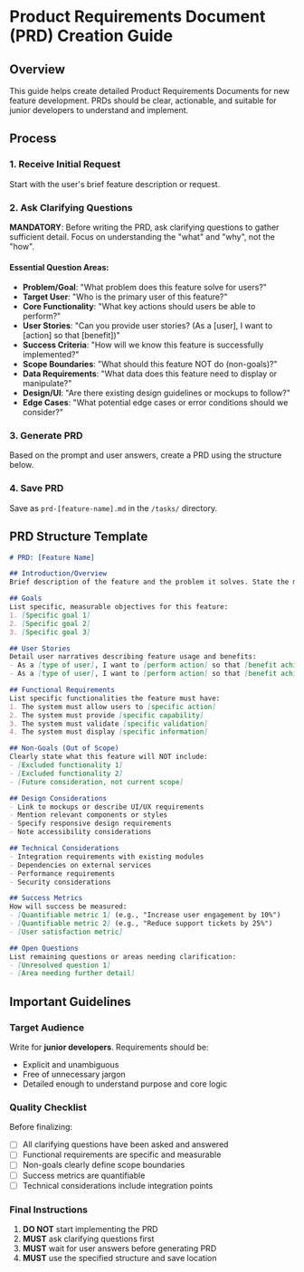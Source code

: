 # Product Requirements Document (PRD) Creation Guide

## Overview
This guide helps create detailed Product Requirements Documents for new feature development. PRDs should be clear, actionable, and suitable for junior developers to understand and implement.

## Process

### 1. Receive Initial Request
Start with the user's brief feature description or request.

### 2. Ask Clarifying Questions
**MANDATORY**: Before writing the PRD, ask clarifying questions to gather sufficient detail. Focus on understanding the "what" and "why", not the "how".

#### Essential Question Areas:
- **Problem/Goal**: "What problem does this feature solve for users?"
- **Target User**: "Who is the primary user of this feature?"
- **Core Functionality**: "What key actions should users be able to perform?"
- **User Stories**: "Can you provide user stories? (As a [user], I want to [action] so that [benefit])"
- **Success Criteria**: "How will we know this feature is successfully implemented?"
- **Scope Boundaries**: "What should this feature NOT do (non-goals)?"
- **Data Requirements**: "What data does this feature need to display or manipulate?"
- **Design/UI**: "Are there existing design guidelines or mockups to follow?"
- **Edge Cases**: "What potential edge cases or error conditions should we consider?"

### 3. Generate PRD
Based on the prompt and user answers, create a PRD using the structure below.

### 4. Save PRD
Save as `prd-[feature-name].md` in the `/tasks/` directory.

## PRD Structure Template

```markdown
# PRD: [Feature Name]

## Introduction/Overview
Brief description of the feature and the problem it solves. State the main goal.

## Goals
List specific, measurable objectives for this feature:
1. [Specific goal 1]
2. [Specific goal 2]
3. [Specific goal 3]

## User Stories
Detail user narratives describing feature usage and benefits:
- As a [type of user], I want to [perform action] so that [benefit achieved]
- As a [type of user], I want to [perform action] so that [benefit achieved]

## Functional Requirements
List specific functionalities the feature must have:
1. The system must allow users to [specific action]
2. The system must provide [specific capability]
3. The system must validate [specific validation]
4. The system must display [specific information]

## Non-Goals (Out of Scope)
Clearly state what this feature will NOT include:
- [Excluded functionality 1]
- [Excluded functionality 2]
- [Future consideration, not current scope]

## Design Considerations
- Link to mockups or describe UI/UX requirements
- Mention relevant components or styles
- Specify responsive design requirements
- Note accessibility considerations

## Technical Considerations
- Integration requirements with existing modules
- Dependencies on external services
- Performance requirements
- Security considerations

## Success Metrics
How will success be measured:
- [Quantifiable metric 1] (e.g., "Increase user engagement by 10%")
- [Quantifiable metric 2] (e.g., "Reduce support tickets by 25%")
- [User satisfaction metric]

## Open Questions
List remaining questions or areas needing clarification:
- [Unresolved question 1]
- [Area needing further detail]
```

## Important Guidelines

### Target Audience
Write for **junior developers**. Requirements should be:
- Explicit and unambiguous
- Free of unnecessary jargon
- Detailed enough to understand purpose and core logic

### Quality Checklist
Before finalizing:
- [ ] All clarifying questions have been asked and answered
- [ ] Functional requirements are specific and measurable
- [ ] Non-goals clearly define scope boundaries
- [ ] Success metrics are quantifiable
- [ ] Technical considerations include integration points

### Final Instructions
1. **DO NOT** start implementing the PRD
2. **MUST** ask clarifying questions first
3. **MUST** wait for user answers before generating PRD
4. **MUST** use the specified structure and save location